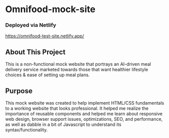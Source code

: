 # Omnifood-mock-site

### Deployed via Netlify
https://omnifood-test-site.netlify.app/

## About This Project
This is a non-functional mock website that portrays an AI-driven meal delivery service marketed towards those that want healthier lifestyle choices & ease of setting up meal plans.

## Purpose
This mock website was created to help implement HTML/CSS fundamentals to a working website that looks professional.  It helped me realize the importance of reusable components and helped me learn about responsive web design, browser support issues, optimizations, SEO, and performance, as well as dabble in a bit of Javascript to understand its syntax/functionality.

